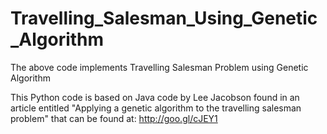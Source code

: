 # Travelling_Salesman_Using_Genetic_Algorithm
The above code implements Travelling Salesman Problem using Genetic Algorithm


This Python code is based on Java code by Lee Jacobson found in an article
entitled "Applying a genetic algorithm to the travelling salesman problem"
that can be found at: http://goo.gl/cJEY1
